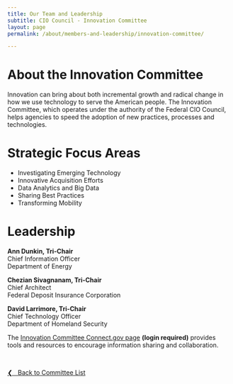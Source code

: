 ```yaml
---
title: Our Team and Leadership
subtitle: CIO Council - Innovation Committee
layout: page
permalink: /about/members-and-leadership/innovation-committee/

---
```

# About the Innovation Committee
Innovation can bring about both incremental growth and radical change in how we use technology to serve the American people. The Innovation Committee, which operates under the authority of the Federal CIO Council, helps agencies to speed the adoption of new practices, processes and technologies.

# Strategic Focus Areas
* Investigating Emerging Technology
* Innovative Acquisition Efforts
* Data Analytics and Big Data
* Sharing Best Practices
* Transforming Mobility

# Leadership

**Ann Dunkin, Tri-Chair**<br/>
Chief Information Officer<br/>
Department of Energy

**Chezian Sivagnanam, Tri-Chair**<br/>
Chief Architect<br/>
Federal Deposit Insurance Corporation

**David Larrimore, Tri-Chair**<br/>
Chief Technology Officer<br/>
Department of Homeland Security

The [Innovation Committee Connect.gov page](https://community.connect.gov/x/SRp5K) **(login required)** provides tools and resources to encourage information sharing and collaboration.

&nbsp;

<a href="{{site.baseurl}}/about/members-and-leadership/#council-committees">&#10094; &nbsp; Back to Committee List</a><br>
